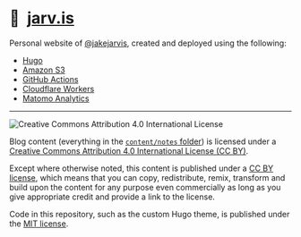 # 🏡 &nbsp;[jarv.is](https://jarv.is/)

Personal website of [@jakejarvis](https://github.com/jakejarvis), created and deployed using the following:

- [Hugo](https://github.com/gohugoio/hugo)
- [Amazon S3](https://aws.amazon.com/)
- [GitHub Actions](https://github.com/jakejarvis/jarv.is/blob/master/.github/workflows/deploy.yml)
- [Cloudflare Workers](https://developers.cloudflare.com/workers/about/)
- [Matomo Analytics](https://matomo.org/)

---

![Creative Commons Attribution 4.0 International License](https://github.com/creativecommons/cc-cert-core/blob/master/images/cc-by-88x31.png "CC BY")

Blog content (everything in the [`content/notes` folder](https://github.com/jakejarvis/jarv.is/tree/master/content/notes)) is licensed under a [Creative Commons Attribution 4.0 International License (CC BY)](https://creativecommons.org/licenses/by/4.0/).

Except where otherwise noted, this content is published under a [CC BY license](https://creativecommons.org/licenses/by/4.0/), which means that you can copy, redistribute, remix, transform and build upon the content for any purpose even commercially as long as you give appropriate credit and provide a link to the license.

Code in this repository, such as the custom Hugo theme, is published under the [MIT license](https://opensource.org/licenses/MIT).

